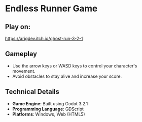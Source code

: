 

**Endless Runner Game**
=======================

**Play on:**
------------

https://arigdev.itch.io/ghost-run-3-2-1


**Gameplay**
------------

* Use the arrow keys or WASD keys to control your character's movement.
* Avoid obstacles to stay alive and increase your score.

**Technical Details**
--------------------

* **Game Engine**: Built using Godot 3.2.1 
* **Programming Language**: GDScript
* **Platforms**: Windows, Web (HTML5)

